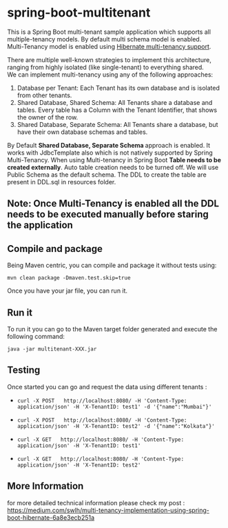 # spring-boot-multitenant

This is a Spring Boot multi-tenant sample application which supports all multiple-tenancy models. By default multi
schema model is enabled.</br>
Multi-Tenancy model is enabled
using  [Hibernate multi-tenancy support](https://docs.jboss.org/hibernate/orm/4.2/devguide/en-US/html/ch16.html).</br>

There are multiple well-known strategies to implement this architecture, ranging from highly isolated (like
single-tenant) to everything shared.</br>
We can implement multi-tenancy using any of the following approaches:</br>

1. Database per Tenant: Each Tenant has its own database and is isolated from other tenants.
2. Shared Database, Shared Schema: All Tenants share a database and tables. Every table has a Column with the Tenant
   Identifier, that shows the owner of the row.
3. Shared Database, Separate Schema: All Tenants share a database, but have their own database schemas and tables.

By Default <b>Shared Database, Separate Schema </b>approach is enabled. It works with JdbcTemplate also which is not
natively supported by Spring Multi-Tenancy. When using Multi-tenancy in Spring Boot <b>Table needs to be created
externally</b>. Auto table creation needs to be turned off. We will use Public Schema as the default schema. The DDL to
create the table are present in DDL.sql in resources folder.

## Note: Once Multi-Tenancy is enabled all the DDL needs to be executed manually before staring the application

## Compile and package

Being Maven centric, you can compile and package it without tests using:

```
mvn clean package -Dmaven.test.skip=true
```

Once you have your jar file, you can run it.

## Run it

To run it you can go to the Maven target folder generated and execute the following command:

```
java -jar multitenant-XXX.jar
```

## Testing

Once started you can go and request the data using different tenants :

* `curl -X POST   http://localhost:8080/ -H 'Content-Type: application/json' -H 'X-TenantID: test1' -d '{"name":"Mumbai"}'`

* `curl -X POST   http://localhost:8080/ -H 'Content-Type: application/json' -H 'X-TenantID: test2' -d '{"name":"Kolkata"}'`

* `curl -X GET   http://localhost:8080/ -H 'Content-Type: application/json' -H 'X-TenantID: test1'`

* `curl -X GET   http://localhost:8080/ -H 'Content-Type: application/json' -H 'X-TenantID: test2'`

## More Information

for more detailed technical information please check my
post : https://medium.com/swlh/multi-tenancy-implementation-using-spring-boot-hibernate-6a8e3ecb251a